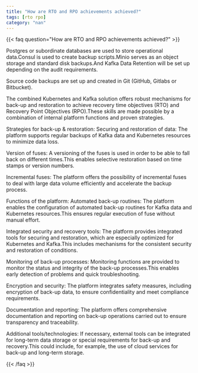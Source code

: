 ```yaml
---
title: "How are RTO and RPO achievements achieved?"
tags: [rto rpo]
category: "nan"
---
```


<!-- QUESTION -->

{{< faq question="How are RTO and RPO achievements achieved?" >}}

<!-- ANSWER -->

Postgres or subordinate databases are used to store operational data.Consul is used to create backup scripts.Minio serves as an object storage and standard disk backups.And Kafka Data Retention will be set up depending on the audit requirements.

Source code backups are set up and created in Git (GitHub, Gitlabs or Bitbucket).

The combined Kubernetes and Kafka solution offers robust mechanisms for back-up and restoration to achieve recovery time objectives (RTO) and Recovery Point Objectives (RPO).These skills are made possible by a combination of internal platform functions and proven strategies.

Strategies for back-up & restoration:
Securing and restoration of data:
The platform supports regular backups of Kafka data and Kubernetes resources to minimize data loss.

Version of fuses:
A versioning of the fuses is used in order to be able to fall back on different times.This enables selective restoration based on time stamps or version numbers.

Incremental fuses:
The platform offers the possibility of incremental fuses to deal with large data volume efficiently and accelerate the backup process.

Functions of the platform:
Automated back-up routines:
The platform enables the configuration of automated back-up routines for Kafka data and Kubernetes resources.This ensures regular execution of fuse without manual effort.

Integrated security and recovery tools:
The platform provides integrated tools for securing and restoration, which are especially optimized for Kubernetes and Kafka.This includes mechanisms for the consistent security and restoration of conditions.

Monitoring of back-up processes:
Monitoring functions are provided to monitor the status and integrity of the back-up processes.This enables early detection of problems and quick troubleshooting.

Encryption and security:
The platform integrates safety measures, including encryption of back-up data, to ensure confidentiality and meet compliance requirements.

Documentation and reporting:
The platform offers comprehensive documentation and reporting on back-up operations carried out to ensure transparency and traceability.

Additional tools/technologies:
If necessary, external tools can be integrated for long-term data storage or special requirements for back-up and recovery.This could include, for example, the use of cloud services for back-up and long-term storage.

{{< /faq >}}
